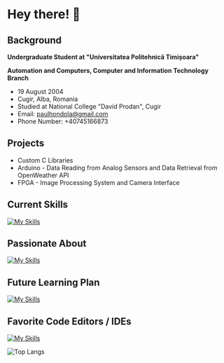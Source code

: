 # Hey there! 👋

## Background

**Undergraduate Student at "Universitatea Politehnică Timișoara"**

**Automation and Computers, Computer and Information Technology Branch**

- 19 August 2004
- Cugir, Alba, Romania
- Studied at National College "David Prodan", Cugir
- Email: paulhondola@gmail.com
- Phone Number: +40745166873

## Projects

- Custom C Libraries
- Arduino - Data Reading from Analog Sensors and Data Retrieval from OpenWeather API
- FPGA - Image Processing System and Camera Interface

## Current Skills
[![My Skills](https://skillicons.dev/icons?i=c,cpp,cs,git,bash,py,java,matlab,md,obsidian&perline=5)](https://skillicons.dev)

## Passionate About
[![My Skills](https://skillicons.dev/icons?i=linux,apple,arduino,raspberrypi,pytorch,tensorflow&perline=6)](https://skillicons.dev)
## Future Learning Plan
[![My Skills](https://skillicons.dev/icons?i=githubactions,docker,kubernetes,rust,swift,kotlin&perline=6)](https://skillicons.dev)

## Favorite Code Editors / IDEs
[![My Skills](https://skillicons.dev/icons?i=vscode,clion,idea,pycharm,rider&perline=5)](https://skillicons.dev)


![Top Langs](https://github-readme-stats.vercel.app/api/top-langs/?username=paulhondola&layout=compact)

